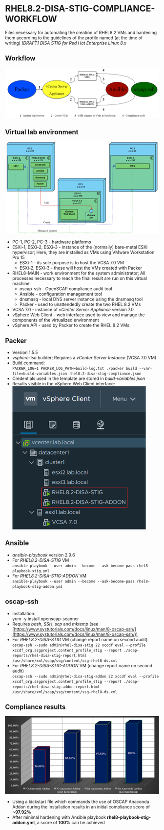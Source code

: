 # RHEL8.2-DISA-STIG-COMPLIANCE-WORKFLOW
Files necessary for automating the creation of RHEL8.2 VMs and hardening them according to the guidelines of the profile named (at the time of writing) _[DRAFT] DISA STIG for Red Hat Enterprise Linux 8.x_
## Workflow
![Workflow diagram](/images/workflow-diagram.png)
## Virtual lab environment
![Env diagram](/images/environment-diagram.png)
- PC-1, PC-2, PC-3 - hardware platforms
- ESXi-1, ESXi-2, ESXi-3 - instance of the (normally) bare-metal ESXi hypervisor; Here, they are installed as VMs using VMware Workstation Pro 15
  - ESXi-1 - its sole purpose is to host the VCSA 7.0 VM
  - ESXi-2, ESXi-3 - these will host the VMs created with Packer
- RHEL8-MAIN - work environment for the system administrator; All processes necessary to reach the final result are run on this virtual machine
  - oscap-ssh - OpenSCAP compliance audit tool
  - Ansible - configuration management tool
  - dnsmasq - local DNS server instance using the dnsmasq tool
  - Packer - used to unattendedly create the two RHEL 8.2 VMs 
- VCSA 7.0 - instance of _vCenter Server Appliance_ version 7.0
- vSphere Web Client - web interface used to view and manage the components of the virtualized environment
- vSphere API - used by Packer to create the RHEL 8.2 VMs
## Packer
- Version 1.5.5
- _vsphere-iso_ builder; Requires a _vCenter Server Instance_ (VCSA 7.0 VM)
- Build command:  
<span>`PACKER_LOG=1 PACKER_LOG_PATH=build-log.txt ./packer build --var-file=build-variables.json rhel8.2-disa-stig-compliance.json`</span>
- Credentials used in the template are stored in _build-variables.json_
- Results visible in the vSphere Web Client interface:
![Web client interface hosts detail](/images/vcenter-hosts-interface-detail-VMs.png)
## Ansible
- _ansible-playbook_ version 2.9.6
- For _RHEL8.2-DISA-STIG_ VM  
`ansible-playbook --user admin --become --ask-become-pass rhel8-playbook-stig.yml`
- For _RHEL8.2-DISA-STIG-ADDON_ VM  
`ansible-playbook --user admin --become --ask-become-pass rhel8-playbook-stig-addon.yml`
## oscap-ssh
- Installation:  
    yum -y install openscap-scanner
- Requires _bash_, _SSH_, _scp_ and _mktemp_ (see [https://www.systutorials.com/docs/linux/man/8-oscap-ssh/](https://www.systutorials.com/docs/linux/man/8-oscap-ssh/))
- For _RHEL8.2-DISA-STIG_ VM (change report name on second audit)  
`oscap-ssh --sudo admin@rhel-disa-stig 22 xccdf eval --profile xccdf_org.ssgproject.content_profile_stig --report ./scap-reports/rhel-disa-stig-report.html /usr/share/xml/scap/ssg/content/ssg-rhel8-ds.xml`
- For _RHEL8.2-DISA-STIG-ADDON_ VM (change report name on second audit)  
`oscap-ssh --sudo admin@rhel-disa-stig-addon 22 xccdf eval --profile xccdf_org.ssgproject.content_profile_stig --report ./scap-reports/rhel-disa-stig-addon-report.html /usr/share/xml/scap/ssg/content/ssg-rhel8-ds.xml`
## Compliance results
![Results diagram](/images/compliance-scores-chart.png)
- Using a kickstart file which commands the use of OSCAP Anaconda Addon during the installation results in an initial compliance score of **~97.92%**
- After minimal hardening with Ansible playbook **rhel8-playbook-stig-addon.yml**, a score of **100%** can be achieved
